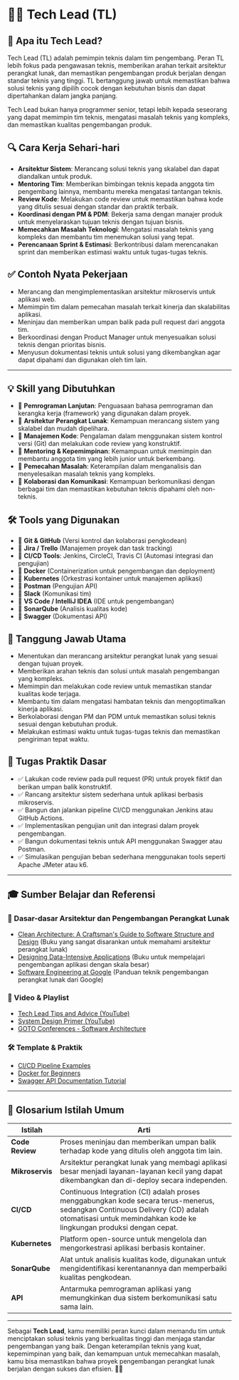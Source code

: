 # 🧑‍💻 Tech Lead (TL)

## 🧠 Apa itu Tech Lead?
Tech Lead (TL) adalah pemimpin teknis dalam tim pengembang. Peran TL lebih fokus pada pengawasan teknis, memberikan arahan terkait arsitektur perangkat lunak, dan memastikan pengembangan produk berjalan dengan standar teknis yang tinggi. TL bertanggung jawab untuk memastikan bahwa solusi teknis yang dipilih cocok dengan kebutuhan bisnis dan dapat dipertahankan dalam jangka panjang.

Tech Lead bukan hanya programmer senior, tetapi lebih kepada seseorang yang dapat memimpin tim teknis, mengatasi masalah teknis yang kompleks, dan memastikan kualitas pengembangan produk.

## 🔍 Cara Kerja Sehari-hari
- **Arsitektur Sistem**: Merancang solusi teknis yang skalabel dan dapat diandalkan untuk produk.
- **Mentoring Tim**: Memberikan bimbingan teknis kepada anggota tim pengembang lainnya, membantu mereka mengatasi tantangan teknis.
- **Review Kode**: Melakukan code review untuk memastikan bahwa kode yang ditulis sesuai dengan standar dan praktik terbaik.
- **Koordinasi dengan PM & PDM**: Bekerja sama dengan manajer produk untuk menyelaraskan tujuan teknis dengan tujuan bisnis.
- **Memecahkan Masalah Teknologi**: Mengatasi masalah teknis yang kompleks dan membantu tim menemukan solusi yang tepat.
- **Perencanaan Sprint & Estimasi**: Berkontribusi dalam merencanakan sprint dan memberikan estimasi waktu untuk tugas-tugas teknis.

## ✅ Contoh Nyata Pekerjaan
- Merancang dan mengimplementasikan arsitektur mikroservis untuk aplikasi web.
- Memimpin tim dalam pemecahan masalah terkait kinerja dan skalabilitas aplikasi.
- Meninjau dan memberikan umpan balik pada pull request dari anggota tim.
- Berkoordinasi dengan Product Manager untuk menyesuaikan solusi teknis dengan prioritas bisnis.
- Menyusun dokumentasi teknis untuk solusi yang dikembangkan agar dapat dipahami dan digunakan oleh tim lain.

---

## 💡 Skill yang Dibutuhkan
- 📌 **Pemrograman Lanjutan**: Penguasaan bahasa pemrograman dan kerangka kerja (framework) yang digunakan dalam proyek.
- 📌 **Arsitektur Perangkat Lunak**: Kemampuan merancang sistem yang skalabel dan mudah dipelihara.
- 📌 **Manajemen Kode**: Pengalaman dalam menggunakan sistem kontrol versi (Git) dan melakukan code review yang konstruktif.
- 📌 **Mentoring & Kepemimpinan**: Kemampuan untuk memimpin dan membantu anggota tim yang lebih junior untuk berkembang.
- 📌 **Pemecahan Masalah**: Keterampilan dalam menganalisis dan menyelesaikan masalah teknis yang kompleks.
- 📌 **Kolaborasi dan Komunikasi**: Kemampuan berkomunikasi dengan berbagai tim dan memastikan kebutuhan teknis dipahami oleh non-teknis.

## 🛠 Tools yang Digunakan
- 🔧 **Git & GitHub** (Versi kontrol dan kolaborasi pengkodean)
- 🔧 **Jira / Trello** (Manajemen proyek dan task tracking)
- 🔧 **CI/CD Tools**: Jenkins, CircleCI, Travis CI (Automasi integrasi dan pengujian)
- 🔧 **Docker** (Containerization untuk pengembangan dan deployment)
- 🔧 **Kubernetes** (Orkestrasi kontainer untuk manajemen aplikasi)
- 🔧 **Postman** (Pengujian API)
- 🔧 **Slack** (Komunikasi tim)
- 🔧 **VS Code / IntelliJ IDEA** (IDE untuk pengembangan)
- 🔧 **SonarQube** (Analisis kualitas kode)
- 🔧 **Swagger** (Dokumentasi API)

## 🎯 Tanggung Jawab Utama
- Menentukan dan merancang arsitektur perangkat lunak yang sesuai dengan tujuan proyek.
- Memberikan arahan teknis dan solusi untuk masalah pengembangan yang kompleks.
- Memimpin dan melakukan code review untuk memastikan standar kualitas kode terjaga.
- Membantu tim dalam mengatasi hambatan teknis dan mengoptimalkan kinerja aplikasi.
- Berkolaborasi dengan PM dan PDM untuk memastikan solusi teknis sesuai dengan kebutuhan produk.
- Melakukan estimasi waktu untuk tugas-tugas teknis dan memastikan pengiriman tepat waktu.

## 🧪 Tugas Praktik Dasar
- ✅ Lakukan code review pada pull request (PR) untuk proyek fiktif dan berikan umpan balik konstruktif.
- ✅ Rancang arsitektur sistem sederhana untuk aplikasi berbasis mikroservis.
- ✅ Bangun dan jalankan pipeline CI/CD menggunakan Jenkins atau GitHub Actions.
- ✅ Implementasikan pengujian unit dan integrasi dalam proyek pengembangan.
- ✅ Bangun dokumentasi teknis untuk API menggunakan Swagger atau Postman.
- ✅ Simulasikan pengujian beban sederhana menggunakan tools seperti Apache JMeter atau k6.

---

## 🎓 Sumber Belajar dan Referensi

### 📘 Dasar-dasar Arsitektur dan Pengembangan Perangkat Lunak
- [Clean Architecture: A Craftsman's Guide to Software Structure and Design](https://www.amazon.com/Clean-Architecture-Craftsmans-Software-Structure/dp/0134494164) (Buku yang sangat disarankan untuk memahami arsitektur perangkat lunak)
- [Designing Data-Intensive Applications](https://www.amazon.com/Designing-Data-Intensive-Applications-Distributed-Systems/dp/1449373321) (Buku untuk mempelajari pengembangan aplikasi dengan skala besar)
- [Software Engineering at Google](https://www.amazon.com/Software-Engineering-Google-Practices-Management/dp/1492082794) (Panduan teknik pengembangan perangkat lunak dari Google)

### 🎥 Video & Playlist
- [Tech Lead Tips and Advice (YouTube)](https://youtu.be/eI2XfHJZTJ0)
- [System Design Primer (YouTube)](https://youtu.be/D6xKk9Gv7mk)
- [GOTO Conferences - Software Architecture](https://www.youtube.com/channel/UC8pI1HcsGsq9kQXrTL5HVqA)

### 🛠 Template & Praktik
- [CI/CD Pipeline Examples](https://circleci.com/docs/2.0/examples/)
- [Docker for Beginners](https://docker-curriculum.com/)
- [Swagger API Documentation Tutorial](https://swagger.io/docs/specification/about/)

---

## 📖 Glosarium Istilah Umum

| Istilah | Arti |
|--------|------|
| **Code Review** | Proses meninjau dan memberikan umpan balik terhadap kode yang ditulis oleh anggota tim lain. |
| **Mikroservis** | Arsitektur perangkat lunak yang membagi aplikasi besar menjadi layanan-layanan kecil yang dapat dikembangkan dan di-deploy secara independen. |
| **CI/CD** | Continuous Integration (CI) adalah proses menggabungkan kode secara terus-menerus, sedangkan Continuous Delivery (CD) adalah otomatisasi untuk memindahkan kode ke lingkungan produksi dengan cepat. |
| **Kubernetes** | Platform open-source untuk mengelola dan mengorkestrasi aplikasi berbasis kontainer. |
| **SonarQube** | Alat untuk analisis kualitas kode, digunakan untuk mengidentifikasi kerentanannya dan memperbaiki kualitas pengkodean. |
| **API** | Antarmuka pemrograman aplikasi yang memungkinkan dua sistem berkomunikasi satu sama lain. |

---

Sebagai **Tech Lead**, kamu memiliki peran kunci dalam memandu tim untuk menciptakan solusi teknis yang berkualitas tinggi dan menjaga standar pengembangan yang baik. Dengan keterampilan teknis yang kuat, kepemimpinan yang baik, dan kemampuan untuk memecahkan masalah, kamu bisa memastikan bahwa proyek pengembangan perangkat lunak berjalan dengan sukses dan efisien. 🔧🚀


